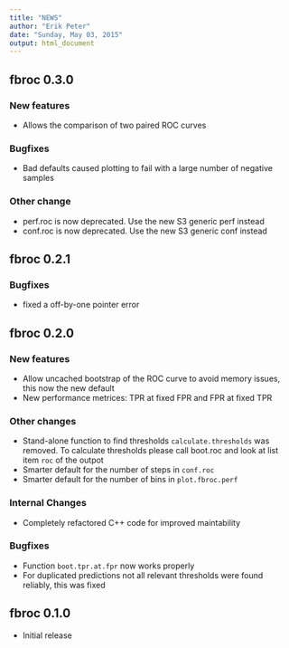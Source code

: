 ```yaml
---
title: "NEWS"
author: "Erik Peter"
date: "Sunday, May 03, 2015"
output: html_document
---
```


## fbroc 0.3.0

### New features

* Allows the comparison of two paired ROC curves

### Bugfixes

* Bad defaults caused plotting to fail with a large number of negative samples

### Other change

* perf.roc is now deprecated. Use the new S3 generic perf instead
* conf.roc is now deprecated. Use the new S3 generic conf instead

## fbroc 0.2.1

### Bugfixes

* fixed a off-by-one pointer error

## fbroc 0.2.0

### New features

* Allow uncached bootstrap of the ROC curve to avoid memory issues, this now the new default
* New performance metrices: TPR at fixed FPR and FPR at fixed TPR

### Other changes

* Stand-alone function to find thresholds `calculate.thresholds` was removed. To calculate thresholds
please call boot.roc and look at list item `roc` of the outpot
* Smarter default for the number of steps in `conf.roc`
* Smarter default for the number of bins in `plot.fbroc.perf`

### Internal Changes

* Completely refactored C++ code for improved maintability

### Bugfixes

* Function `boot.tpr.at.fpr` now works properly 
* For duplicated predictions not all relevant thresholds were found reliably, this was fixed

## fbroc 0.1.0

* Initial release